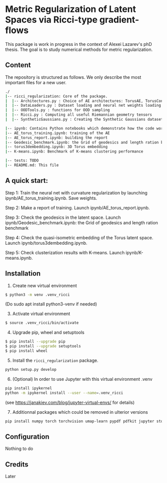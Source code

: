# Metric Regularization of Latent Spaces via Ricci-type gradient-flows

This package is work in progress in the context of Alexei Lazarev's phD thesis.
The goal is to study numerical methods for metric regularization.

## Content

The repository is structured as follows. We only describe the most important files for a new user.
```bash
./
|-- ricci_regularization: Core of the package. 
|  |-- Architectures.py : Choice of AE architectures: TorusAE, TorusConvAE, etc.
|  |-- DataLoaders.py : Dataset loading and neural net weights loading.
|  |-- OODTools.py : functions for OOD sampling
|  |-- Ricci.py : Computing all useful Riemannian geometry tensors
|  |-- SyntheticGaussians.py : Creating the Synthetic Gaussians dataset

|-- ipynb: Contains Python notebooks which demonstrate how the code works. Most important files:
|-- AE_torus_training.ipynb: training of the AE 
|-- AE_torus_report.ipynb: building the report
|-- Geodesic_benchmark.ipynb: the Grid of geodesics and length ration benchmark 
|-- torus3dembedding.ipynb: 3D Torus embedding
|-- K-means.ipynb: Benchmark of K-means clustering performance

|-- tests: TODO
|-- README.md: This file
```

## A quick start:

Step 1:
Train the neural net with curvature regularization by launching ipynb/AE_torus_training.ipynb. Save weights.

Step 2:
Make a report of training. Launch ipynb/AE_torus_report.ipynb.

Step 3:
Check the geodesics in the latent space. Launch ipynb/Geodesic_benchmark.ipynb: the Grid of geodesics and length ration benchmark

Step 4:
Check the quasi-isometric embedding of the Torus latent space. Launch ipynb/torus3dembedding.ipynb.

Step 5:
Check clusterization results with K-means. Launch ipynb/K-means.ipynb.

## Installation

1. Create new virtual environment

```bash
$ python3 -m venv .venv_ricci
```

(Do
sudo apt install python3-venv
if needed)

3. Activate virtual environment

```bash
$ source .venv_ricci/bin/activate
```

4. Upgrade pip, wheel and setuptools 

```bash
$ pip install --upgrade pip
$ pip install --upgrade setuptools
$ pip install wheel
```

5. Install the `ricci_regularization` package.

```bash
python setup.py develop
```

6. (Optional) In order to use Jupyter with this virtual environment .venv
```bash
pip install ipykernel
python -m ipykernel install --user --name=.venv_ricci
```
(see https://janakiev.com/blog/jupyter-virtual-envs/ for details)

7. Additionnal packages which could be removed in ulterior versions
```bash
pip install numpy torch torchvision umap-learn pypdf pdfkit jupyter stochman geomstats
```

## Configuration
Nothing to do

## Credits
Later
